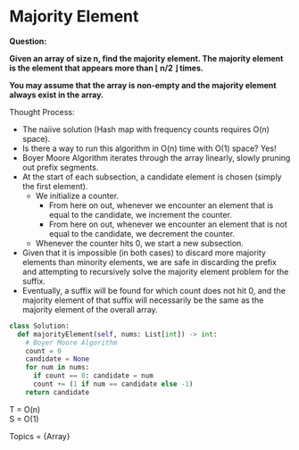 # Majority Element

<b>Question:</b>

<b>Given an array of size n, find the majority element. The majority element is the element that appears more than ⌊ n/2 ⌋ times.

You may assume that the array is non-empty and the majority element always exist in the array.</b>

Thought Process:
* The naiive solution (Hash map with frequency counts requires O(n) space).
* Is there a way to run this algorithm in O(n) time with O(1) space? Yes!
* Boyer Moore Algorithm iterates through the array linearly, slowly pruning out prefix segments.
* At the start of each subsection, a candidate element is chosen (simply the first element).
  * We initialize a counter. 
    * From here on out, whenever we encounter an element that is equal to the candidate, we increment the counter.
    * From here on out, whenever we encounter an element that is not equal to the candidate, we decrement the counter.
  * Whenever the counter hits 0, we start a new subsection. 
* Given that it is impossible (in both cases) to discard more majority elements than minority elements, we are safe in discarding the prefix and attempting to recursively solve the majority element problem for the suffix. 
* Eventually, a suffix will be found for which count does not hit 0, and the majority element of that suffix will necessarily be the same as the majority element of the overall array.

```python
class Solution:
  def majorityElement(self, nums: List[int]) -> int:
    # Boyer Moore Algorithm
    count = 0
    candidate = None
    for num in nums:
      if count == 0: candidate = num
      count += (1 if num == candidate else -1)
    return candidate
```

T = O(n)  
S = O(1)  

Topics = {Array}
